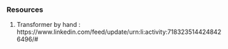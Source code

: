 ### Resources

<ol>
  <li>Transformer by hand : https://www.linkedin.com/feed/update/urn:li:activity:7183235144248426496/#</li>
<ol>
